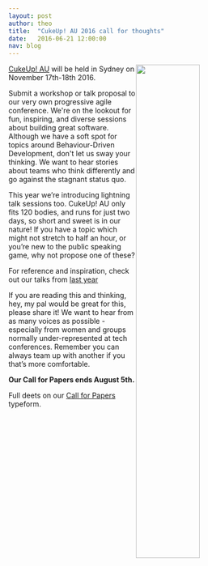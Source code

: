 ```yaml
---
layout: post
author: theo
title:  "CukeUp! AU 2016 call for thoughts"
date:   2016-06-21 12:00:00
nav: blog
---
```


<img src="{{ site.url }}/images/blog/gaspar-cukeup.jpg" style="float:right; width:50%">

[CukeUp! AU](https://cucumber.io/events/cukeup-au-2016) will be held in Sydney on November 17th-18th 2016.

Submit a workshop or talk proposal to our very own progressive agile conference. We're on the lookout for fun, inspiring, and diverse sessions about building great software. Although we have a soft spot for topics around Behaviour-Driven Development, don't let us sway your thinking. We want to hear stories about teams who think differently and go against the stagnant status quo.

This year we’re introducing lightning talk sessions too. CukeUp! AU only fits 120 bodies, and runs for just two days, so short and sweet is in our nature! If you have a topic which might not stretch to half an hour, or you’re new to the public speaking game, why not propose one of these?

For reference and inspiration, check out our talks from [last year](https://cucumber.io/blog/2016/01/11/cukeup-au-2015-videos)

If you are reading this and thinking, hey, my pal would be great for this, please share it! We want to hear from as many voices as possible - especially from women and groups normally under-represented at tech conferences. Remember you can always team up with another if you that’s more comfortable.

**Our Call for Papers ends August 5th.**

Full deets on our [Call for Papers](https://cucumber.typeform.com/to/cJHTsK?source=blog) typeform.
